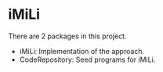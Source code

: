 # iMiLi
There are 2 packages in this project.
* iMiLi: Implementation of the approach.
* CodeRepository: Seed programs for iMiLi.
